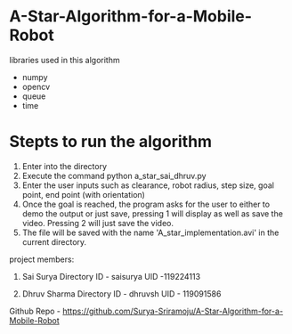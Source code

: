 # A-Star-Algorithm-for-a-Mobile-Robot

libraries used in this algorithm
* numpy
* opencv
* queue
* time

# Stepts to run the algorithm
1. Enter into the directory
2. Execute the command python a_star_sai_dhruv.py
3. Enter the user inputs such as clearance, robot radius, step size, goal point, end point (with orientation)
4. Once the goal is reached, the program asks for the user to either to demo the output or just save, pressing 1 will display as well as save the video. Pressing 2 will just save the video.
5. The file will be saved with the name 'A_star_implementation.avi' in the current directory.


project members: 
1. Sai Surya
Directory ID - saisurya
UID -119224113

2. Dhruv Sharma
Directory ID - dhruvsh
UID - 119091586

Github Repo - https://github.com/Surya-Sriramoju/A-Star-Algorithm-for-a-Mobile-Robot